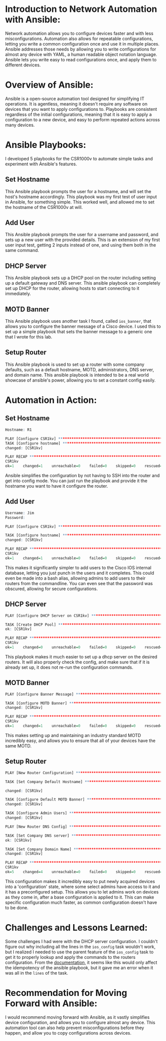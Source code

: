 # Introduction to Network Automation with Ansible:
Network automation allows you to configure devices faster and with less misconfigurations. Automation also allows for repeatable configurations, letting you write a 
common configuration once and use it in multiple places. Ansible addresses those needs by allowing you to write configurations for almost any device with YAML, a human
readable object notation language. Ansible lets you write easy to read configurations once, and apply them to different devices. 
# Overview of Ansible:
Ansible is a open-source automation tool designed for simplifying IT operations. It is agentless, meaning it doesn't require any software on devices that you want to apply
configurations to. Playbooks are consistent regardless of the initial configurations, meaning that it is easy to apply a configuration to a new device, and easy to perform repeated actions across many devices.
# Ansible Playbooks:
I developed 5 playbooks for the CSR1000v to automate simple tasks and experiment with Ansible's features.
## Set Hostname
This Ansible playbook prompts the user for a hostname, and will set the host's hostname accordingly. This playbook was my first test of user input in Ansible, for something simple. This worked well, and allowed me to set the hostname of the CSR1000v at will.
## Add User
This Ansible playbook prompts the user for a username and password, and sets up a new user with the provided details. This is an extension of my first user input test, getting 2 inputs instead of one, and using them both in the same command.
## DHCP Server
This Ansible playbook sets up a DHCP pool on the router including setting up a default gateway and DNS server. This ansible playbook can completely set up DHCP for the router, allowing hosts to start connecting to it immediately.
## MOTD Banner
This Ansible playbook uses another task I found, called `ios_banner`, that allows you to configure the banner message of a Cisco device. I used this to set up a simple playbook that sets the banner message to a generic one that I wrote for this lab.
## Setup Router
This Ansible playbook is used to set up a router with some company defaults, such as a default hostname, MOTD, administrators, DNS server, and domain name. This ansible playbook is intended to be a real world showcase of ansible's power, allowing you to set a constant config easily.
# Automation in Action:
## Set Hostname
```r
Hostname: R1

PLAY [Configure CSR1kv] *******************************************************************************
TASK [Configure hostname] *******************************************************************************
changed: [CSR1kv]

PLAY RECAP *******************************************************************************
CSR1kv
ok=1    changed=1    unreachable=0    failed=0    skipped=0    rescued=0    ignored=0 
```
Ansible simplifies the configuration by not having to SSH into the router and get into config mode. You can just run the playbook and provide it the hostname you want to have it configure the router.
## Add User
```r
Username: Jim
Password: 

PLAY [Configure CSR1kv] *******************************************************************************

TASK [Configure hostname] *******************************************************************************
changed: [CSR1kv]

PLAY RECAP *******************************************************************************
CSR1kv
ok=1    changed=1    unreachable=0    failed=0    skipped=0    rescued=0    ignored=0   
```
This makes it significantly simpler to add users to the Cisco IOS internal database, letting you just punch in the users and it completes. This could even be made into a bash alias, allowing admins to add users to their routers from the commandline. You can even see that the password was obscured, allowing for secure configurations.
## DHCP Server
```r
PLAY [Configure DHCP Server on CSR1kv] *******************************************************************************

TASK [Create DHCP Pool] *******************************************************************************
ok: [CSR1kv]

PLAY RECAP *******************************************************************************
CSR1kv
ok=1    changed=0    unreachable=0    failed=0    skipped=0    rescued=0    ignored=0   
```
This playbook makes it much easier to set up a dhcp server on the desired routers. It will also properly check the config, and make sure that if it is already set up, it does not re-run the configuration commands.
## MOTD Banner
```r
PLAY [Configure Banner Message] *******************************************************************************

TASK [Configure MOTD Banner] *******************************************************************************
changed: [CSR1kv]

PLAY RECAP *******************************************************************************
CSR1kv
ok=1    changed=1    unreachable=0    failed=0    skipped=0    rescued=0    ignored=0   
```
This makes setting up and maintaining an industry standard MOTD incredibly easy, and allows you to ensure that all of your devices have the same MOTD.
## Setup Router
```r
PLAY [New Router Configuration] *******************************************************************************

TASK [Set Company Default Hostname] ***************************************************************************

changed: [CSR1kv]

TASK [Configure Default MOTD Banner] **************************************************************************
changed: [CSR1kv]

TASK [Configure Admin Users] *******************************************************************************
changed: [CSR1kv]

PLAY [New Router DNS Config] *******************************************************************************

TASK [Set Company DNS server] *******************************************************************************
ok: [CSR1kv]

TASK [Set Company Domain Name] *******************************************************************************
changed: [CSR1kv]

PLAY RECAP *******************************************************************************
CSR1kv
ok=5    changed=4    unreachable=0    failed=0    skipped=0    rescued=0    ignored=0
```
This configuration makes it incredibly easy to put newly acquired devices into a 'configuration' state, where some select admins have access to it and it has a preconfigured setup. This allows you to let admins work on devices as they come in, after a base configuration is applied to it. This can make specific configuration much faster, as common configuration doesn't have to be done.
# Challenges and Lessons Learned:
Some challenges I had were with the DHCP server configuration. I couldn't figure out why including all the lines in the `ios_config` task wouldn't work, but I realized I needed to use the parent feature of the `ios_config` task to get it to properly lookup and apply the commands to the routers configuration. From the [documentation](https://docs.ansible.com/ansible/latest/collections/cisco/ios/ios_config_module.html#parameter-parents), it seems like this would only affect the idempotency of the ansible playbook, but it gave me an error when it was all in the `lines` of the task.
# Recommendation for Moving Forward with Ansible:
I would recommend moving forward with Ansible, as it vastly simplifies device configuration, and allows you to configure almost any device. This automation tool can also help prevent misconfigurations before they happen, and allow you to copy configurations across devices. 